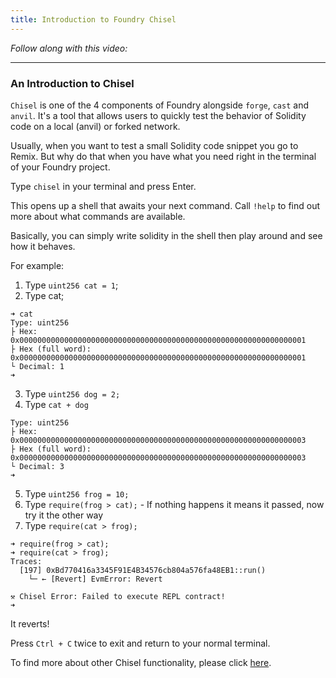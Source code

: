 ```yaml
---
title: Introduction to Foundry Chisel
---
```


_Follow along with this video:_

---

### An Introduction to Chisel

`Chisel` is one of the 4 components of Foundry alongside `forge`, `cast` and `anvil`. It's a tool that allows users to quickly test the behavior of Solidity code on a local (anvil) or forked network.

Usually, when you want to test a small Solidity code snippet you go to Remix. But why do that when you have what you need right in the terminal of your Foundry project.

Type `chisel` in your terminal and press Enter.

This opens up a shell that awaits your next command. Call `!help` to find out more about what commands are available.

Basically, you can simply write solidity in the shell then play around and see how it behaves.

For example:

1. Type `uint256 cat = 1`;
2. Type cat;

```
➜ cat
Type: uint256
├ Hex: 0x0000000000000000000000000000000000000000000000000000000000000001
├ Hex (full word): 0x0000000000000000000000000000000000000000000000000000000000000001
└ Decimal: 1
➜ 
```

3. Type `uint256 dog = 2;`
4. Type `cat + dog`

```
Type: uint256
├ Hex: 0x0000000000000000000000000000000000000000000000000000000000000003
├ Hex (full word): 0x0000000000000000000000000000000000000000000000000000000000000003
└ Decimal: 3
➜ 
```

5. Type `uint256 frog = 10;`
6. Type `require(frog > cat);` - If nothing happens it means it passed, now try it the other way
7. Type `require(cat > frog);`

```
➜ require(frog > cat);
➜ require(cat > frog);
Traces:
  [197] 0xBd770416a3345F91E4B34576cb804a576fa48EB1::run()
    └─ ← [Revert] EvmError: Revert

⚒️ Chisel Error: Failed to execute REPL contract!
➜ 
```

It reverts!

Press `Ctrl + C` twice to exit and return to your normal terminal.

To find more about other Chisel functionality, please click [here](https://book.getfoundry.sh/reference/chisel/).
